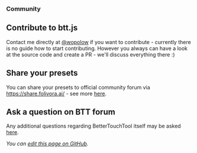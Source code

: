 ### Community

## Contribute to btt.js

Contact me directly at [@wopolow](https://twitter.com/wopolow) if you want to contribute - currently there is no guide how to start contributing. However you always can have a look at the source code and create a PR - we'll discuss everything there :) 

## Share your presets
You can share your presets to official community forum via https://share.folivora.ai/ - see more [here](https://community.folivora.ai/t/new-preset-sharing-service/1244).

## Ask a question on BTT forum
Any additional questions regarding BetterTouchTool itself may be asked [here](https://community.folivora.ai/).

_You can [edit this page on GitHub](https://github.com/Worie/btt/blob/master/docs/guide/community.md)._